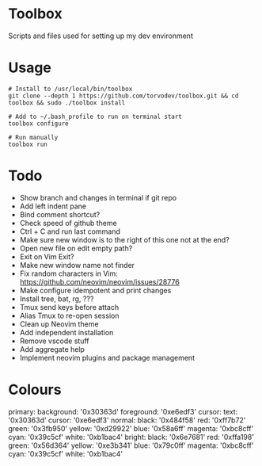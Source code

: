 
# Toolbox

Scripts and files used for setting up my dev environment

# Usage

```
# Install to /usr/local/bin/toolbox
git clone --depth 1 https://github.com/torvodev/toolbox.git && cd toolbox && sudo ./toolbox install

# Add to ~/.bash_profile to run on terminal start
toolbox configure

# Run manually
toolbox run
```

# Todo

 - Show branch and changes in terminal if git repo
 - Add left indent pane 
 - Bind comment shortcut?
 - Check speed of github theme
 - Ctrl + C and run last command
 - Make sure new window is to the right of this one not at the end?
 - Open new file on edit empty path?
 - Exit on Vim Exit?
 - Make new window name not finder
 - Fix random characters in Vim: https://github.com/neovim/neovim/issues/28776
 - Make configure idempotent and print changes
 - Install tree, bat, rg, ???
 - Tmux send keys before attach
 - Alias Tmux to re-open session
 - Clean up Neovim theme
 - Add independent installation
 - Remove vscode stuff
 - Add aggregate help
 - Implement neovim plugins and package management

# Colours

primary:
    background: '0x30363d'
    foreground: '0xe6edf3'
cursor:
    text: '0x30363d'
    cursor: '0xe6edf3'
normal:
    black: '0x484f58'
    red: '0xff7b72'
    green: '0x3fb950'
    yellow: '0xd29922'
    blue: '0x58a6ff'
    magenta: '0xbc8cff'
    cyan: '0x39c5cf'
    white: '0xb1bac4'
bright:
    black: '0x6e7681'
    red: '0xffa198'
    green: '0x56d364'
    yellow: '0xe3b341'
    blue: '0x79c0ff'
    magenta: '0xbc8cff'
    cyan: '0x39c5cf'
    white: '0xb1bac4'
